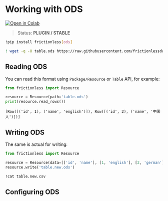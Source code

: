 # Working with ODS

[![Open in Colab](https://colab.research.google.com/assets/colab-badge.svg)](https://colab.research.google.com/drive/1CSZb2Q4JKosx6_X0AdAd8AGiJMP0FiM2)



> Status: **PLUGIN / STABLE**


```bash
!pip install frictionless[ods]
```


```bash
! wget -q -O table.ods https://raw.githubusercontent.com/frictionlessdata/frictionless-py/master/data/table.ods
```

## Reading ODS


You can read this format using `Package/Resource` or `Table` API, for example:


```python
from frictionless import Resource

resource = Resource(path='table.ods')
print(resource.read_rows())
```

    [Row([('id', 1), ('name', 'english')]), Row([('id', 2), ('name', '中国人')])]


## Writing ODS

The same is actual for writing:


```python
from frictionless import Resource

resource = Resource(data=[['id', 'name'], [1, 'english'], [2, 'german']])
resource.write('table.new.ods')
```


```bash
!cat table.new.csv
```

## Configuring ODS
